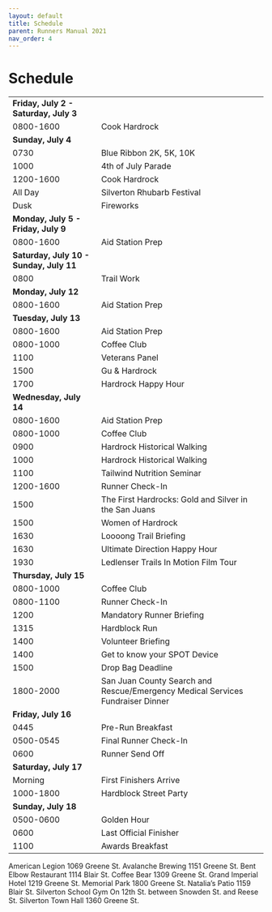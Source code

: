 ```yaml
---
layout: default
title: Schedule
parent: Runners Manual 2021
nav_order: 4
---
```


# Schedule

|  |                                                                                |
| ----------------------------------- | ------------------------------------------------------------------------------ |
| **Friday, July 2 - Saturday, July 3**   |                                                                                |
| 0800-1600                           | Cook Hardrock                                                                  | American Legion | Brisket, Pies, Soup and so much more!  Join in the creation of the aid station goodies, under the direction of Head Chef Johanna Bishop, R.D.N. |
| **Sunday, July 4**                      |                                                                                |  |
| 0730                                | Blue Ribbon 2K, 5K, 10K                                                        | Memorial Park | [Get the 4th off to a fast start!  Benefits  Silverton Youth Center  Registration- $25  https://www.silvertonalpinerunning.com/events/blue-ribbon-run/](https://www.aravaiparunning.com/) |
| 1000                                | 4th of July Parade                                                             | San Juan County Courthouse | Always a favorite of Hardrockers. Join the Hardrock Hundred Precision Drill team. Meet on. Wear something red, white or blue. If you don’t want top march come out anyway; it’s small town parading at its best! |
| 1200-1600                           | Cook Hardrock                                                                  | American Legion | Brisket, Pies, Soup and so much more!  Join in the creation of the aid station goodies, under the direction of Head Chef Johanna Bishop, R.D.N. |
| All Day                             | Silverton Rhubarb Festival                                                     | Memorial Park | All day eats! Yummm! |
| Dusk                                | Fireworks                                                                      | Silverton | One of the most impressive fireworks shows in the area! |
| **Monday, July 5 - Friday, July 9**     |                                                                                |
| 0800-1600                           | Aid Station Prep                                                               | American Legion | All the activities that go into making our tremendous aid stations!  Unpack, test, sort & make sure everyone’s got the gear & food they need.  Activities vary daily - see Aid Station Director Brad Bishop.  Lunch included. :) |
| **Saturday, July 10 - Sunday, July 11** |
| 0800                                | Trail Work                                                                     | [8 hours of support to the local trails, earning our dirt and giving back to the trails we love.  Fill out the Hardrock Volunteer Form to get on the mailing list.  Meeting is at the Silverton Gym more often than not, but you’ll want to be in the know to be sure.  Gloves, long pants & closed-toed shoes required.](http://bit.ly/HRHVolunteer) |
| **Monday, July 12**                     |                                                                                |  |
| 0800-1600                           | Aid Station Prep                                                               | American Legion | All the activities that go into making our tremendous aid stations!  Unpack, test, sort & make sure everyone’s got the gear & food they need.  Activities vary daily - see Aid Station Director Brad Bishop.  Lunch included. :) |
| **Tuesday, July 13**                    |                                                                                |  |
| 0800-1600                           | Aid Station Prep                                                               | American Legion | All the activities that go into making our tremendous aid stations!  Unpack, test, sort & make sure everyone’s got the gear & food they need.  Activities vary daily - see Aid Station Director Brad Bishop.  Lunch included. :) |
| 0800-1000                           | Coffee Club                                                                    | Coffee Bear | Join the Hardrock community ads we say good morning in a social way. Share stories, renew friendships and have a cup of Joe as we get ready for the day! |
| 1100                                | Veterans Panel                                                                 | Natalia's | Join Hardrock veterans for an informal question and answer session about what it takes to finish Hardrock and become a Hardrocker! |
| 1500                                | Gu & Hardrock                                                                  | Bent Elbow | Join Gu representatives as they talk about the historical connection between Gu and Hardrock and some of the new developments in Gu products. |
| 1700                                | Hardrock Happy Hour                                                            | Avalanche Brewing | It’s 5:00 somewhere!!  Join your friends and fellow Hardrockers for a purely social event |
| **Wednesday, July 14**                 |                                                                                |  |
| 0800-1600                           | Aid Station Prep                                                               | American Legion | All the activities that go into making our tremendous aid stations!  Unpack, test, sort & make sure everyone’s got the gear & food they need.  Activities vary daily - see Aid Station Director Brad Bishop.  Lunch included. :) |
| 0800-1000                           | Coffee Club                                                                    | Coffee Bear | Join the Hardrock community ads we say good morning in a social way. Share stories, renew friendships and have a cup of Joe as we get ready for the day! |
| 0900                                | Hardrock Historical Walking                                                    | Silverton Gym | A walking tour of the places in Silverton that made Hardrock what it is. We’ll also throw in a little bit of the history of Silverton while we’re at it. |
| 1000                                | Hardrock Historical Walking                                                    | Silverton Gym | A walking tour of the places in Silverton that made Hardrock what it is. We’ll also throw in a little bit of the history of Silverton while we’re at it. |
| 1100                                | Tailwind Nutrition Seminar                                                     | Silverton Town Hall |  Join Dr. Art Zemach as he discusses the different aspects of recovery, and its importance for endurance athletes (We guess Hardrockers qualify!) |
| 1200-1600                           | Runner Check-In                                                                | Silverton Gym | Sure you want to run?? This is the first step. Pick up all your info and SPOT Tracker, reconnect with friends old and new and buy some Hardrock SWAG |
| 1500                                | The First Hardrocks: Gold and Silver in the San Juans                          | Silverton Town Hall | Join author and mineralogist, Terry Wallace, as he looks at Hardrock from a geophysical and historical point of view. |
| 1500                                | Women of Hardrock                                                              | Bent Elbow | Racers, pacers, crew and spectators! Join this year's Women of Hardrock Open Discussion. We will tackle current events, popular topics, and anything that you want to address. The purpose of this discussion is to develop solutions, break down barriers, and to grow an encouraging environment. |
| 1630                                | Loooong Trail Briefing                                                         | Silverton Gym | An in depth description and question/answer session about the Hardrock course. Bring your questions!! |
| 1630                                | Ultimate Direction Happy Hour                                                  | TBD | Join the Hardrock family and friends for this purely social event organized and sponsored by Ultimate Direction. |
| 1930                                | Ledlenser Trails In Motion Film Tour                                           | Silverton Gym | Sit back, relax and enjoy this year's Trails In Motion lineup of new films!! Free but donations are appreciated. All donations will go to the Joel Zucker Scholarship fund. |
| **Thursday, July 15**                   |                                                                                |  |
| 0800-1000                           | Coffee Club                                                                    | Coffee Bear | Join the Hardrock community ads we say good morning in a social way. Share stories, renew friendships and have a cup of Joe as we get ready for the day! |
| 0800-1100                           | Runner Check-In                                                                | Silverton Gym | Sure you want to run?? This is the first step. Pick up all your info and SPOT Tracker, reconnect with friends old and new and buy some Hardrock SWAG. ALL RUNNERS MUST BE CHECKED IN BY 11:00. Any spots not claimed will be given to wait listed runners based on their position on their respective waitlists. |
| 1200                                | Mandatory Runner Briefing                                                      | Memorial Park | We try to keep this to an hour as we come together to get all the last minute details, meet some special guests and get ready to run!! |
| 1315                                | Hardblock Run                                                                  | Silverton Gym | Always a crowd favorite! Get out your cameras! A short run around the block and into the official Hardrock finishers chute led by the highest placed male and female finishers from the 2018 Hardrock!!!! |
| 1400                                | Volunteer Briefing                                                             | Memorial Park | A gathering of all the people who make things go smoothly during Hardrock. (Lunch provided) |
| 1400                                | Get to know your SPOT Device                                                   | If you have questions about how your runner tracking device works, here is where you can get answers. We’ll have reps from MAProgress there to answer your questions and make sure you feel comfortable with operating your runner tracker. |
| 1500                                | Drop Bag Deadline                                                              | American Legion | Make sure you’ve got everything packed because it’s headed out at 15:15!! |
| 1800-2000                           | San Juan County Search and Rescue/Emergency Medical Services Fundraiser Dinner | Grand Imperial | We hope you won’t need them but we’re glad Search and Rescue and EMS are  here to help us. Here is a way you can support the work they are doing. Price $15/person and you can buy tickets at the door. |
| **Friday, July 16**                     |                                                                                |  |
| 0445                                | Pre-Run Breakfast                                                              | Natalia's, Bent Elbow, Coffee Bear | Up and at ’em early. Join us at Natalia’s, Bent Elbow and Coffee Bear for a quick bite to eat before you go. If you don’t want to wake up that early then they’ll be open after your crews come back from the river crossing |
| 0500-0545                           | Final Runner Check-In                                                          | Silverton Gym | This is so exciting!! ALL RUNNERS MUST BE CHECKED IN BY 5:45 a.m. OR LOSE THEIR SPOT! DON’T LAUGH…IT’S HAPPENED! |
| 0600                                | Runner Send Off                                                                | Silverton Gym | You’re off!!!!  Have fun, be safe and we’ll see you at the rock when you return!! Parking is restricted at Cunningham Gulch aid station so have your crew catch a free shuttle at the Old Hundred Mine to Cunningham Gulch aid station. |
| **Saturday, July 17**                   |                                                                                |  |
| Morning                             | First Finishers Arrive                                                         | Silverton Gym | Follow the runner’s progress on MAProgress, our website and on Hardrock social media and be there to welcome the first runners back to Silverton for their rendezvous with the rock! |
| 1000-1800                           | Hardblock Street Party                                                         | Silverton Gym | There'll be music, vendor booths, a beer garden and activities for the kids right next to the finish line so plan on making a day of it! Oh yeah, don’t forget to stop having fun to cheer on the finishers as they arrive at the rock! |
| **Sunday, July 18**                     |                                                                                |  |
| 0500-0600                           | Golden Hour                                                                    | Silverton Gym | Cheer in those who've spent the most time enjoying the course! |
| 0600                                | Last Official Finisher                                                         | Silverton Gym |
| 1100                                | Awards Breakfast                                                               | Memorial Park | Come celebrate and share stories with your fellow runners and volunteers! It’s a perfect end to Hardrock 2021! |

American Legion  1069 Greene St.
Avalanche Brewing  1151 Greene St. 
Bent Elbow Restaurant   1114 Blair St.
Coffee Bear  1309 Greene St.
Grand Imperial Hotel  1219 Greene St.
Memorial Park  1800 Greene St.
Natalia’s Patio  1159 Blair St.
Silverton School Gym  On 12th St. between Snowden St. and Reese St.
Silverton Town Hall  1360 Greene St.
